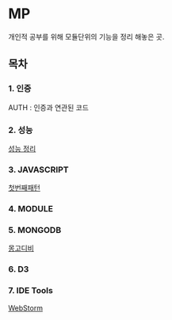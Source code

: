 # MP
개인적 공부를 위해 모듈단위의 기능을 정리 해놓은 곳.


## 목차

### 1. 인증
AUTH : 인증과 연관된 코드

### 2. 성능
[성능 정리](https://github.com/agatespider/MP/tree/master/PERFORMANCE)

### 3. JAVASCRIPT
[첫번째패턴](https://github.com/agatespider/MP/tree/master/JAVASCRIPT/PATTERN01)

### 4. MODULE

### 5. MONGODB
[몽고디비](https://github.com/agatespider/MP/tree/master/MONGODB) 

### 6. D3

### 7. IDE Tools
[WebStorm](https://github.com/agatespider/MP/tree/master/IDE/WEBSTORM)
